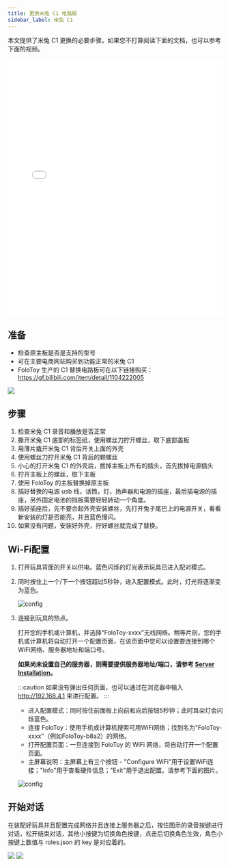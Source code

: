 ```yaml
---
title: 更换米兔 C1 电路板
sidebar_label: 米兔 C1
---
```


本文提供了米兔 C1 更换的必要步骤。如果您不打算阅读下面的文档，也可以参考下面的视频。

<iframe width="100%" height="600" src="//player.bilibili.com/player.html?aid=959871024&bvid=BV1Qp4y1T71J&cid=1303264940&p=1" scrolling="no" border="0" frameborder="no" framespacing="0" allowfullscreen="true"> </iframe>


## 准备

- 检查原主板是否是支持的型号
- 可在主要电商网站购买到功能正常的米兔 C1
- FoloToy 生产的 C1 替换电路板可在以下链接购买：https://gf.bilibili.com/item/detail/1104222005

<img src="https://user-images.githubusercontent.com/1455685/281623396-41fd475c-39c8-44b1-b994-df8e5ae5dd0b.png" />

## 步骤

1. 检查米兔 C1 录音和播放是否正常
2. 撕开米兔 C1 底部的标签纸，使用螺丝刀拧开螺丝，取下底部盖板
3. 用薄片撬开米兔 C1 背后开关上面的外壳
4. 使用螺丝刀拧开米兔 C1 背后的颗螺丝
3. 小心的打开米兔 C1 的外壳后，拔掉主板上所有的插头，首先拔掉电源插头
4. 拧开主板上的螺丝，取下主板
5. 使用 FoloToy 的主板替换掉原主板
6. 插好替换的电源 usb 线，话筒，灯，扬声器和电源的插座，最后插电源的插座，另外固定电池的挡板需要轻轻转动一个角度。
7. 插好插座后，先不要合起外壳安装螺丝，先打开兔子尾巴上的电源开关，看看新安装的灯是否能亮，并且蓝色慢闪。
8. 如果没有问题，安装好外壳，拧好螺丝就完成了替换。

## Wi-Fi配置

1. 打开玩具背面的开关以供电。蓝色闪烁的灯光表示玩具已进入配对模式。

2. 同时按住上一个/下一个按钮超过5秒钟，进入配置模式。此时，灯光将逐渐变为蓝色。

   ![config](https://user-images.githubusercontent.com/1455685/281622358-88c91980-212e-4d39-a54c-7575e788e843.jpg)

3. 连接到玩具的热点。

   打开您的手机或计算机，并选择“FoloToy-xxxx”无线网络。稍等片刻，您的手机或计算机将自动打开一个配置页面，在该页面中您可以设置要连接到哪个WiFi网络、服务器地址和端口号。

   **如果尚未设置自己的服务器，则需要提供服务器地址/端口，请参考 [Server Installation](installation/docker.md)。**

   :::caution
   如果没有弹出任何页面，也可以通过在浏览器中输入 http://192.168.4.1 来进行配置。
   :::

   * 进入配置模式：同时按住前面板上向前和向后按钮5秒钟；此时耳朵灯会闪烁蓝色。
   * 连接 FoloToy：使用手机或计算机搜索可用WiFi网络；找到名为"FoloToy-xxxx"（例如FoloToy-b8a2）的网络。
   * 打开配置页面：一旦连接到 FoloToy 的 WiFi 网络，将自动打开一个配置页面。
   * 主屏幕说明：主屏幕上有三个按钮 - "Configure WiFi"用于设置WiFi连接；"Info"用于查看硬件信息；"Exit"用于退出配置。请参考下面的图片。

   ![config](https://github.com/FoloToy/folotoy-tool/assets/1455685/3cf6d0ac-9504-40ec-94c1-54a09a990fd4)


## 开始对话

在装配好玩具并且配置完成网络并且连接上服务器之后，按住图示的录音按键进行对话，松开结束对话，其他小按键为切换角色按键，点击后切换角色生效，角色小按键上数值与 roles.json 的 key 是对应着的。

<img src="https://user-images.githubusercontent.com/1455685/281640312-8e8b57b6-9c77-440f-9e1c-0279ddc87588.jpg" />
<img src="https://user-images.githubusercontent.com/1455685/272765538-a9bcdf56-300a-4bae-a10f-ce7554a072fe.png" />